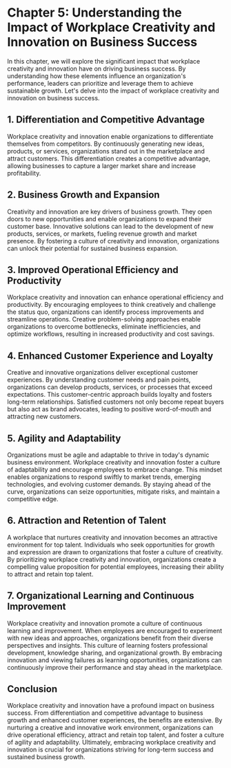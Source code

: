 Chapter 5: Understanding the Impact of Workplace Creativity and Innovation on Business Success
==============================================================================================

In this chapter, we will explore the significant impact that workplace creativity and innovation have on driving business success. By understanding how these elements influence an organization's performance, leaders can prioritize and leverage them to achieve sustainable growth. Let's delve into the impact of workplace creativity and innovation on business success.

**1. Differentiation and Competitive Advantage**
------------------------------------------------

Workplace creativity and innovation enable organizations to differentiate themselves from competitors. By continuously generating new ideas, products, or services, organizations stand out in the marketplace and attract customers. This differentiation creates a competitive advantage, allowing businesses to capture a larger market share and increase profitability.

**2. Business Growth and Expansion**
------------------------------------

Creativity and innovation are key drivers of business growth. They open doors to new opportunities and enable organizations to expand their customer base. Innovative solutions can lead to the development of new products, services, or markets, fueling revenue growth and market presence. By fostering a culture of creativity and innovation, organizations can unlock their potential for sustained business expansion.

**3. Improved Operational Efficiency and Productivity**
-------------------------------------------------------

Workplace creativity and innovation can enhance operational efficiency and productivity. By encouraging employees to think creatively and challenge the status quo, organizations can identify process improvements and streamline operations. Creative problem-solving approaches enable organizations to overcome bottlenecks, eliminate inefficiencies, and optimize workflows, resulting in increased productivity and cost savings.

**4. Enhanced Customer Experience and Loyalty**
-----------------------------------------------

Creative and innovative organizations deliver exceptional customer experiences. By understanding customer needs and pain points, organizations can develop products, services, or processes that exceed expectations. This customer-centric approach builds loyalty and fosters long-term relationships. Satisfied customers not only become repeat buyers but also act as brand advocates, leading to positive word-of-mouth and attracting new customers.

**5. Agility and Adaptability**
-------------------------------

Organizations must be agile and adaptable to thrive in today's dynamic business environment. Workplace creativity and innovation foster a culture of adaptability and encourage employees to embrace change. This mindset enables organizations to respond swiftly to market trends, emerging technologies, and evolving customer demands. By staying ahead of the curve, organizations can seize opportunities, mitigate risks, and maintain a competitive edge.

**6. Attraction and Retention of Talent**
-----------------------------------------

A workplace that nurtures creativity and innovation becomes an attractive environment for top talent. Individuals who seek opportunities for growth and expression are drawn to organizations that foster a culture of creativity. By prioritizing workplace creativity and innovation, organizations create a compelling value proposition for potential employees, increasing their ability to attract and retain top talent.

**7. Organizational Learning and Continuous Improvement**
---------------------------------------------------------

Workplace creativity and innovation promote a culture of continuous learning and improvement. When employees are encouraged to experiment with new ideas and approaches, organizations benefit from their diverse perspectives and insights. This culture of learning fosters professional development, knowledge sharing, and organizational growth. By embracing innovation and viewing failures as learning opportunities, organizations can continuously improve their performance and stay ahead in the marketplace.

**Conclusion**
--------------

Workplace creativity and innovation have a profound impact on business success. From differentiation and competitive advantage to business growth and enhanced customer experiences, the benefits are extensive. By nurturing a creative and innovative work environment, organizations can drive operational efficiency, attract and retain top talent, and foster a culture of agility and adaptability. Ultimately, embracing workplace creativity and innovation is crucial for organizations striving for long-term success and sustained business growth.
